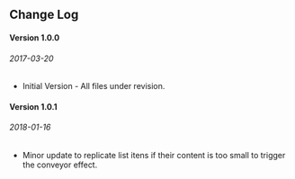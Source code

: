 ## Change Log


#### Version 1.0.0
###### 2017-03-20

* Initial Version - All files under revision.



#### Version 1.0.1
###### 2018-01-16

* Minor update to replicate list itens if their content is too small to trigger the conveyor effect.
